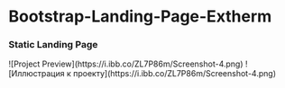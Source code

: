 <h1>Bootstrap-Landing-Page-Extherm</h1>
<h3>Static Landing Page</h3>
![Project Preview](https://i.ibb.co/ZL7P86m/Screenshot-4.png)
![Иллюстрация к проекту](https://i.ibb.co/ZL7P86m/Screenshot-4.png)
